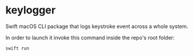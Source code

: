 # keylogger
Swift macOS CLI package that logs keystroke event across a whole system.

In order to launch it invoke this command inside the repo's root folder:

```
swift run
```
